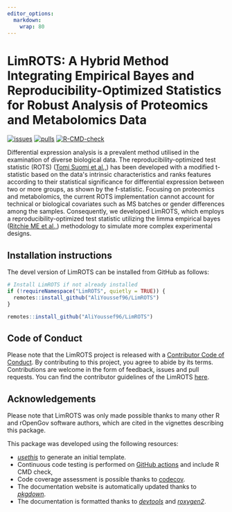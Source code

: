 ```yaml
---
editor_options: 
  markdown: 
    wrap: 80
---
```


# LimROTS: A Hybrid Method Integrating Empirical Bayes and Reproducibility-Optimized Statistics for Robust Analysis of Proteomics and Metabolomics Data

[![issues](https://img.shields.io/github/issues/AliYoussef96/LimROTS)](https://github.com/AliYoussef96/LimROTS/issues)
[![pulls](https://img.shields.io/github/issues-pr/AliYoussef96/LimROTS)](https://github.com/AliYoussef96/LimROTS/pulls)
[![R-CMD-check](https://github.com/AliYoussef96/LimROTS/workflows/rworkflows/badge.svg)](https://github.com/AliYoussef96/LimROTS/actions)
<!--[![codecov](https://codecov.io/gh/AliYoussef96/LimROTS/branch/devel/graph/badge.svg)](https://app.codecov.io/gh/AliYoussef96/LimROTS?branch=devel)-->
<!--[![codefactor](https://www.codefactor.io/repository/github/AliYoussef96/LimROTS/badge)](https://www.codefactor.io/repository/github/AliYoussef96/LimROTS)-->

Differential expression analysis is a prevalent method utilised in the
examination of diverse biological data. The reproducibility-optimized test
statistic (ROTS) ([Tomi Suomi et
al.,](https://journals.plos.org/ploscompbiol/article?id=10.1371/journal.pcbi.1005562))
has been developed with a modified t-statistic based on the data's intrinsic
characteristics and ranks features according to their statistical significance
for differential expression between two or more groups, as shown by the
f-statistic. Focusing on proteomics and metabolomics, the current ROTS
implementation cannot account for technical or biological covariates such as MS
batches or gender differences among the samples. Consequently, we developed
LimROTS, which employs a reproducibility-optimized test statistic utilizing the
limma empirical bayes ([Ritchie ME et
al.,](https://academic.oup.com/nar/article/43/7/e47/2414268)) methodology to
simulate more complex experimental designs.

## Installation instructions

The devel version of LimROTS can be installed from GitHub as follows:

``` r
# Install LimROTS if not already installed
if (!requireNamespace("LimROTS", quietly = TRUE)) {
  remotes::install_github("AliYoussef96/LimROTS")
}
```

``` r
remotes::install_github("AliYoussef96/LimROTS")
```

## Code of Conduct

Please note that the LimROTS project is released with a [Contributor Code of
Conduct](https://bioconductor.org/about/code-of-conduct/). By contributing to
this project, you agree to abide by its terms. Contributions are welcome in the
form of feedback, issues and pull requests. You can find the contributor
guidelines of the LimROTS
[here](https://github.com/AliYoussef96/LimROTS/blob/main/CONTRIBUTING.md).

## Acknowledgements

Please note that LimROTS was only made possible thanks to many other R and
rOpenGov software authors, which are cited in the vignettes describing this
package.

This package was developed using the following resources:

-   [*usethis*](https://cran.r-project.org/web/packages/usethis/) to generate an
    initial template.
-   Continuous code testing is performed on [GitHub
    actions](https://github.com/features/actions) and include R CMD check,
-   Code coverage assessment is possible thanks to
    [codecov](https://app.codecov.io/gh/).
-   The documentation website is automatically updated thanks to
    [*pkgdown*](https://cran.r-project.org/web/packages/pkgdown/).
-   The documentation is formatted thanks to
    [*devtools*](https://cran.r-project.org/web/packages/devtools/) and
    [*roxygen2*](https://cran.r-project.org/web/packages/roxygen2/).
